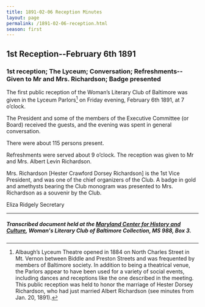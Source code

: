 ```yaml
---
title: 1891-02-06 Reception Minutes
layout: page
permalink: /1891-02-06-reception.html
season: first
---
```


<style>
    #maincontent{
        font-size:1.4em;
    }
</style>
## 1st Reception--February 6th 1891

### 1st reception; The Lyceum; Conversation; Refreshments--Given to Mr and Mrs. Richardson; Badge presented

The first public reception of the Woman’s Literary Club of Baltimore was given in the Lyceum Parlors[^Lyceum] on Friday evening, February 6th 1891, at 7 o’clock.

[^Lyceum]: Albaugh’s Lyceum Theatre opened in 1884 on North Charles Street in Mt. Vernon between Biddle and Preston Streets and was frequented by members of Baltimore society. In addition to being a theatrical venue, the Parlors appear to have been used for a variety of social events, including dances and receptions like the one described in the meeting. This public reception was held to honor the marriage of Hester Dorsey Richardson, who had just married Albert Richardson (see minutes from Jan. 20, 1891).

The President and some of the members of the Executive Committee (or Board) received the guests, and the evening was spent in general conversation.

There were about 115 persons present.

Refreshments were served about 9 o’clock. The reception was given to Mr and Mrs. Albert Levin Richardson.

Mrs. Richardson [Hester Crawford Dorsey Richardson] is the 1st Vice President, and was one of the chief organizers of the Club. A badge in gold and amethysts bearing the Club monogram was presented to Mrs. Richardson as a souvenir by the Club.

Eliza Ridgely 
Secretary

<hr>

##### Transcribed document held at the [Maryland Center for History and Culture](http://mdhs.org/), Woman's Literary Club of Baltimore Collection, MS 988, Box 3. 
